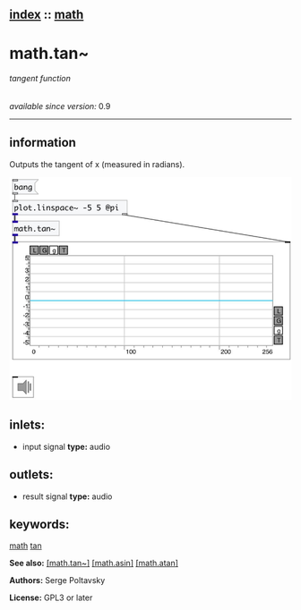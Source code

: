[index](index.html) :: [math](category_math.html)
---

# math.tan~

###### tangent function

*available since version:* 0.9

---


## information
Outputs the tangent of x (measured in radians).



[![example](../examples/img/math.tan~.jpg)](../examples/pd/math.tan~.pd)









## inlets:

* input signal 
__type:__ audio<br>



## outlets:

* result signal
__type:__ audio<br>



## keywords:

[math](keywords/math.html)
[tan](keywords/tan.html)



**See also:**
[\[math.tan~\]](math.tan~.html)
[\[math.asin\]](math.asin.html)
[\[math.atan\]](math.atan.html)




**Authors:** Serge Poltavsky




**License:** GPL3 or later





